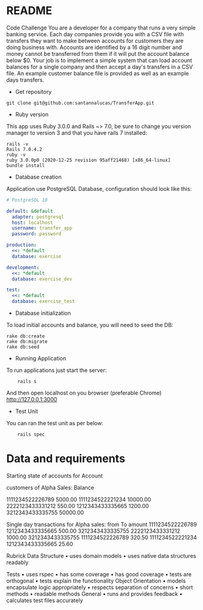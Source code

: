 # README

Code Challenge
You are a developer for a company that runs a very simple banking service. Each day companies provide you with a CSV file with
transfers they want to make between accounts for customers they are doing business with. Accounts are identified by a 16 digit
number and money cannot be transferred from them if it will put the account balance below $0. Your job is to implement a simple
system that can load account balances for a single company and then accept a day's transfers in a CSV file. An example customer
balance file is provided as well as an example days transfers.

* Get repository

```shell
git clone git@github.com:santannalucas/TransferApp.git
```
* Ruby version

This app uses Ruby 3.0.0 and Rails ~> 7.0, be sure to change you version manager to version 3 and that you have rails 7 installed:

```shell
rails -v
Rails 7.0.4.2
ruby -v
ruby 3.0.0p0 (2020-12-25 revision 95aff21468) [x86_64-linux]
bundle install

```

* Database creation

Application use PostgreSQL Database, configuration should look like this:

```yml
# PostgreSQL 10

default: &default
  adapter: postgresql
  host: localhost
  username: transfer_app
  password: password

production:
  <<: *default
  database: exercise

development:
  <<: *default
  database: exercise_dev

test:
  <<: *default
  database: exercise_test
```

* Database initialization

To load initial accounts and balance, you will need to seed the DB:
```shell
rake db:create
rake db:migrate
rake db:seed
```

* Running Application

To run applications just start the server:
```shell
    rails s
```
And then open localhost on you browser (preferable Chrome) http://127.0.0.1:3000

* Test Unit

You can ran the test unit as per below:

```shell
    rails spec
```

# Data and requirements

Starting state of accounts for
Account

customers of Alpha Sales:
Balance

1111234522226789 5000.00
1111234522221234 10000.00
2222123433331212 550.00
1212343433335665 1200.00
3212343433335755 50000.00

Single day transactions for Alpha sales:
from To amount
1111234522226789 1212343433335665 500.00
3212343433335755 2222123433331212 1000.00
3212343433335755 1111234522226789 320.50
1111234522221234 1212343433335665 25.60

Rubrick
Data Structure
• uses domain models
• uses native data structures readably

Tests
• uses rspec
• has some coverage
• has good coverage
• tests are orthogonal
• tests explain the functionality Object Orientation
• models encapsulate logic appropriately
• respects separation of concerns
• short methods
• readable methods General
• runs and provides feedback
• calculates test files accurately